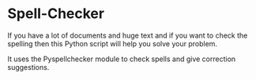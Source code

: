 # Spell-Checker


If you have a lot of documents and huge text and if you want to check the spelling then this Python script will help you solve your problem. 

It uses the Pyspellchecker module to check spells and give correction suggestions.
